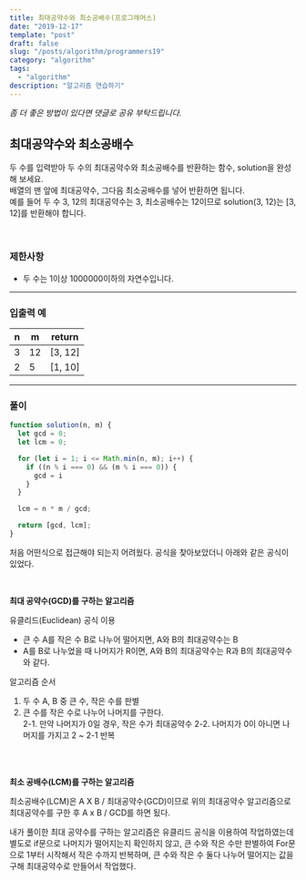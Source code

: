 ```yaml
---
title: 최대공약수와 최소공배수(프로그래머스)
date: "2019-12-17"
template: "post"
draft: false
slug: "/posts/algorithm/programmers19"
category: "algorithm"
tags:
  - "algorithm"
description: "알고리즘 연습하기"
---
```

<span class="notice">
  <em>좀 더 좋은 방법이 있다면 댓글로 공유 부탁드립니다.</em>
</span>

## 최대공약수와 최소공배수
두 수를 입력받아 두 수의 최대공약수와 최소공배수를 반환하는 함수, solution을 완성해 보세요.<br>
배열의 맨 앞에 최대공약수, 그다음 최소공배수를 넣어 반환하면 됩니다.<br>
예를 들어 두 수 3, 12의 최대공약수는 3, 최소공배수는 12이므로 solution(3, 12)는 [3, 12]를 반환해야 합니다.

<br>

### 제한사항
- 두 수는 1이상 1000000이하의 자연수입니다.

<hr class="sub" />

### 입출력 예

<article class="board-tbl">

| n    | m    | return  |
| ---- | ---- | ------- |
| 3    | 12   | [3, 12] |
| 2    | 5    | [1, 10] |

</article>

<hr class="sub" />

### 풀이

``` javascript
function solution(n, m) {
  let gcd = 0;
  let lcm = 0;

  for (let i = 1; i <= Math.min(n, m); i++) {
    if ((n % i === 0) && (m % i === 0)) {
      gcd = i
    }
  }

  lcm = n * m / gcd;

  return [gcd, lcm];
}
```

처음 어떤식으로 접근해야 되는지 어려웠다. 공식을 찾아보았더니 아래와 같은 공식이 있었다.

<br>

**최대 공약수(GCD)를 구하는 알고리즘**

유클리드(Euclidean) 공식 이용
- 큰 수 A를 작은 수 B로 나누어 떨어지면, A와 B의 최대공약수는 B
- A를 B로 나누었을 때 나머지가 R이면, A와 B의 최대공약수는 R과 B의 최대공약수와 같다.

알고리즘 순서
1. 두 수 A, B 중 큰 수, 작은 수를 판별<br>
2. 큰 수를 작은 수로 나누어 나머지를 구한다.<br>
2-1. 만약 나머지가 0일 경우, 작은 수가 최대공약수
2-2. 나머지가 0이 아니면 나머지를 가지고 2 ~ 2-1 반복

<br>
<br>

**최소 공배수(LCM)를 구하는 알고리즘**

최소공배수(LCM)은 A X B / 최대공약수(GCD)이므로 위의 최대공약수 알고리즘으로 최대공약수를 구한 후 A x B / GCD를 하면 됬다.

내가 풀이한 최대 공약수를 구하는 알고리즘은 유클리드 공식을 이용하여 작업하였는데
별도로 if문으로 나머지가 떨어지는지 확인하지 않고, 큰 수와 작은 수만 판별하여 For문으로 1부터 시작해서 작은 수까지 반복하며, 큰 수와 작은 수 둘다 나누어 떨어지는 값을 구해 최대공약수로 만들어서 작업했다.

<br>
<br>
<br>
<br>
<br>
